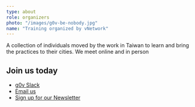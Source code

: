 ```yaml
---
type: about
role: organizers
photo: "/images/g0v-be-nobody.jpg"
name: "Training organized by vNetwork"
---
```


A collection of individuals moved by the work in Taiwan to learn and bring the practices to their cities. We meet online and in person 

## Join us today
- [g0v Slack]()
- [Email us]()
- [Sign up for our Newsletter]()

